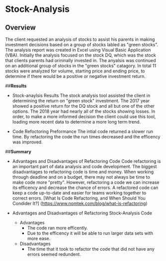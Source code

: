 # **Stock-Analysis**
## **Overview**
The client requested an analysis of stocks to assist his parents in making investment decisions based on a group of stocks labled as "green stocks". The analysis report was created in Excel using Visual Basic Application (VBA). Initially the analysis focused on the stock DQ, which was the stock that clients parents had orininally invested in. The anyalsis was continued on an additional group of stocks in the "green stocks" catagory. In total 11 stocks were analyzed for volume, starting price and ending price, to determine if there would be a positive or negative investment return. 

##**Results**
- Stock-anaylsis Results
The stock analysis tool assisted the client in determining the return on "green stock" investment. The 2017 year showed a positive return for the DQ stock and all but one of the other options. The 2018 year had nearly all of the stocks showing losses. In order, to make a more informed decision the client could use this tool, loading more recent data to determine a more long term trend. 

- Code Refoctoring Preformance
The intial code returned a slower run time. By refactoring the code the run times decreased and the efficency was improved. 

##**Summary**
- Advantages and Disadvantages of Refactoring Code
Code refactoring is an important part of data analysis and code development. The biggest disadvantages to refactoring code is time and money. When working through deadline and on a budget, there may not always be time to make code more "pretty". However, refactoring a code we can increase its efficency and decrease the chance of errors. A refactored code can keep a code up-to-date and easier for teams working together to correct errors. [What Is Code Refactoring, and When Should You Condider It?] (https://www.nomtek.com/blog/what-is-refactoring)

- Advantages and Disadvantages of Refactoring Stock-Analysis Code
    - Advantages
        - The code ran more efficently. 
        - Due to the efficency it will be able to run larger data sets with more ease. 
    - Disadvantages
        - The time that it took to refactor the code that did not have any errors seemed redundent.
